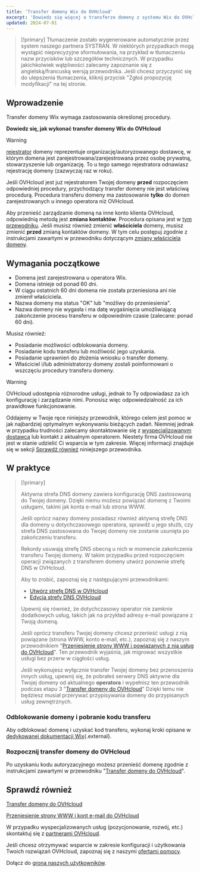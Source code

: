 ```yaml
---
title: 'Transfer domeny Wix do OVHcloud'
excerpt: 'Dowiedz się więcej o transferze domeny z systemu Wix do OVHcloud'
updated: 2024-07-01
---
```


> [!primary]
> Tłumaczenie zostało wygenerowane automatycznie przez system naszego partnera SYSTRAN. W niektórych przypadkach mogą wystąpić nieprecyzyjne sformułowania, na przykład w tłumaczeniu nazw przycisków lub szczegółów technicznych. W przypadku jakichkolwiek wątpliwości zalecamy zapoznanie się z angielską/francuską wersją przewodnika. Jeśli chcesz przyczynić się do ulepszenia tłumaczenia, kliknij przycisk "Zgłoś propozycję modyfikacji" na tej stronie.
> 

## Wprowadzenie

Transfer domeny Wix wymaga zastosowania określonej procedury.

**Dowiedz się, jak wykonać transfer domeny Wix do OVHcloud**

> [!warning]
>
> [rejestrator](/links/web/domains-what-is-registrar) domeny reprezentuje organizację/autoryzowanego dostawcę, w którym domena jest zarejestrowana/zarejestrowana przez osobę prywatną, stowarzyszenie lub organizację. To u tego samego rejestratora odnawiasz rejestrację domeny (zazwyczaj raz w roku).
>
> Jeśli OVHcloud jest już rejestratorem Twojej domeny **przed** rozpoczęciem odpowiedniej procedury, przychodzący transfer domeny nie jest właściwą procedurą. Procedura transferu domeny ma zastosowanie **tylko** do domen zarejestrowanych u innego operatora niż OVHcloud.
>
> Aby przenieść zarządzanie domeną na inne konto klienta OVHcloud, odpowiednią metodą jest **zmiana kontaktów**. Procedura opisana jest w [tym przewodniku](/pages/account_and_service_management/account_information/managing_contacts).
> Jeśli musisz również zmienić **właściciela** domeny, musisz zmienić **przed** zmianą kontaktów domeny. W tym celu postępuj zgodnie z instrukcjami zawartymi w przewodniku dotyczącym [zmiany właściciela domeny](/pages/web_cloud/domains/trade_domain).
>

## Wymagania początkowe

- Domena jest zarejestrowana u operatora Wix.
- Domena istnieje od ponad 60 dni.
- W ciągu ostatnich 60 dni domena nie została przeniesiona ani nie zmienił właściciela.
- Nazwa domeny ma status "OK" lub "możliwy do przeniesienia".
- Nazwa domeny nie wygasła i ma datę wygaśnięcia umożliwiającą zakończenie procesu transferu w odpowiednim czasie (zalecane: ponad 60 dni).

Musisz również:

- Posiadanie możliwości odblokowania domeny.
- Posiadanie kodu transferu lub możliwość jego uzyskania.
- Posiadanie uprawnień do złożenia wniosku o transfer domeny.
- Właściciel i/lub administratorzy domeny zostali poinformowani o wszczęciu procedury transferu domeny.

> [!warning]
>
> OVHcloud udostępnia różnorodne usługi, jednak to Ty odpowiadasz za ich konfigurację i zarządzanie nimi. Ponosisz więc odpowiedzialność za ich prawidłowe funkcjonowanie.
>
> Oddajemy w Twoje ręce niniejszy przewodnik, którego celem jest pomoc w jak najbardziej optymalnym wykonywaniu bieżących zadań. Niemniej jednak w przypadku trudności zalecamy skontaktowanie się z [wyspecjalizowanym dostawcą](/links/partner) lub kontakt z aktualnym operatorem. Niestety firma OVHcloud nie jest w stanie udzielić Ci wsparcia w tym zakresie. Więcej informacji znajduje się w sekcji [Sprawdź również](#go-further) niniejszego przewodnika.
>

## W praktyce

> [!primary]
>
> Aktywna strefa DNS domeny zawiera konfigurację DNS zastosowaną do Twojej domeny. Dzięki niemu możesz powiązać domenę z Twoimi usługami, takimi jak konta e-mail lub strona WWW.
>
> Jeśli oprócz nazwy domeny posiadasz również aktywną strefę DNS dla domeny u dotychczasowego operatora, sprawdź u jego służb, czy strefa DNS zastosowana do Twojej domeny nie zostanie usunięta po zakończeniu transferu.
>
> Rekordy usuwają strefę DNS obecną u nich w momencie zakończenia transferu Twojej domeny. W takim przypadku przed rozpoczęciem operacji związanych z transferem domeny utwórz ponownie strefę DNS w OVHcloud.
>
> Aby to zrobić, zapoznaj się z następującymi przewodnikami:
>
> - [Utwórz strefę DNS w OVHcloud](/pages/web_cloud/domains/dns_zone_create)
> - [Edycja strefy DNS OVHcloud](/pages/web_cloud/domains/dns_zone_edit)
>
> Upewnij się również, że dotychczasowy operator nie zamknie dodatkowych usług, takich jak na przykład adresy e-mail powiązane z Twoją domeną.
>
> Jeśli oprócz transferu Twojej domeny chcesz przenieść usługi z nią powiązane (strona WWW, konto e-mail, etc.), zapoznaj się z naszym przewodnikiem "[Przeniesienie strony WWW i powiązanych z nią usług do OVHcloud](/pages/web_cloud/web_hosting/hosting_migrating_to_ovh)".
> Ten przewodnik wyjaśnia, jak migrować wszystkie usługi bez przerw w ciągłości usług.
>
> Jeśli wykonujesz wyłącznie transfer Twojej domeny bez przenoszenia innych usług, upewnij się, że pobrałeś serwery DNS aktywne dla Twojej domeny od aktualnego **operatora** i wypełnisz ten przewodnik podczas etapu 3 "[Transfer domeny do OVHcloud](/pages/web_cloud/domains/transfer_incoming_generic_domain)"
> Dzięki temu nie będziesz musiał przerywać przypisywania domeny do przypisanych usług zewnętrznych.
>

### Odblokowanie domeny i pobranie kodu transferu

Aby odblokować domenę i uzyskać kod transferu, wykonaj kroki opisane w [dedykowanej dokumentacji Wix](https://support.wix.com/en/article/transferring-your-wix-domain-away-from-wix-2477749){.external}.

### Rozpocznij transfer domeny do OVHcloud

Po uzyskaniu kodu autoryzacyjnego możesz przenieść domenę zgodnie z instrukcjami zawartymi w przewodniku "[Transfer domeny do OVHcloud](/pages/web_cloud/domains/transfer_incoming_generic_domain)".

## Sprawdź również <a name="go-further"></a>

[Transfer domeny do OVHcloud](/pages/web_cloud/domains/transfer_incoming_generic_domain)

[Przeniesienie strony WWW i kont e-mail do OVHcloud](/pages/web_cloud/web_hosting/hosting_migrating_to_ovh)

W przypadku wyspecjalizowanych usług (pozycjonowanie, rozwój, etc.) skontaktuj się z [partnerami OVHcloud](/links/partner).

Jeśli chcesz otrzymywać wsparcie w zakresie konfiguracji i użytkowania Twoich rozwiązań OVHcloud, zapoznaj się z naszymi [ofertami pomocy](/links/support).

Dołącz do [grona naszych użytkowników](/links/community).